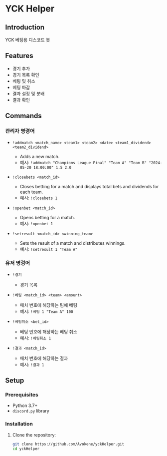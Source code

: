 # YCK Helper

## Introduction
YCK 베팅용 디스코드 봇

## Features
- 경기 추가
- 경기 목록 확인
- 베팅 및 취소
- 베팅 마감
- 결과 설정 및 분배
- 결과 확인

## Commands
### 관리자 명령어
- `!addmatch <match_name> <team1> <team2> <date> <team1_dividend> <team2_dividend>`
  - Adds a new match.
  - 예시: `!addmatch "Champions League Final" "Team A" "Team B" "2024-05-20 18:00:00" 1.5 2.0`

- `!closebets <match_id>`
  - Closes betting for a match and displays total bets and dividends for each team.
  - 예시: `!closebets 1`

- `!openbet <match_id>`
  - Opens betting for a match.
  - 예시: `!openbet 1`

- `!setresult <match_id> <winning_team>`
  - Sets the result of a match and distributes winnings.
  - 예시: `!setresult 1 "Team A"`

### 유저 명렁어
- `!경기`
  - 경기 목록

- `!베팅 <match_id> <team> <amount>`
  - 매치 번호에 해당하는 팀에 베팅
  - 예시: `!베팅 1 "Team A" 100`

- `!베팅취소 <bet_id>`
  - 베팅 번호에 해당하는 베팅 취소
  - 예시: `!베팅취소 1`

- `!결과 <match_id>`
  - 매치 번호에 해당하는 결과
  - 예시: `!결과 1`

## Setup
### Prerequisites
- Python 3.7+
- `discord.py` library

### Installation
1. Clone the repository:
   ```bash
   git clone https://github.com/Avokene/yckHelper.git
   cd yckHelper

